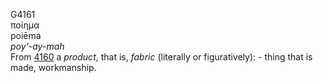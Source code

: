 G4161  
ποίημα  
poiēma  
*poy‘-ay-mah*  
From [4160](g4160) a *product*, that is, *fabric* (literally or
figuratively): - thing that is made, workmanship.  

